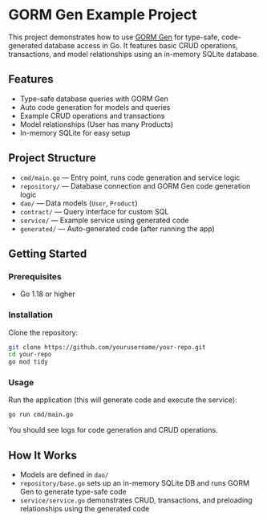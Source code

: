# GORM Gen Example Project

This project demonstrates how to use [GORM Gen](https://gorm.io/gen/) for type-safe, code-generated database access in Go. It features basic CRUD operations, transactions, and model relationships using an in-memory SQLite database.

## Features

- Type-safe database queries with GORM Gen
- Auto code generation for models and queries
- Example CRUD operations and transactions
- Model relationships (User has many Products)
- In-memory SQLite for easy setup

## Project Structure

- `cmd/main.go` — Entry point, runs code generation and service logic
- `repository/` — Database connection and GORM Gen code generation logic
- `dao/` — Data models (`User`, `Product`)
- `contract/` — Query interface for custom SQL
- `service/` — Example service using generated code
- `generated/` — Auto-generated code (after running the app)

## Getting Started

### Prerequisites

- Go 1.18 or higher

### Installation

Clone the repository:

```sh
git clone https://github.com/yourusername/your-repo.git
cd your-repo
go mod tidy
```

### Usage

Run the application (this will generate code and execute the service):

```sh
go run cmd/main.go
```

You should see logs for code generation and CRUD operations.

## How It Works

- Models are defined in `dao/`
- `repository/base.go` sets up an in-memory SQLite DB and runs GORM Gen to generate type-safe code
- `service/service.go` demonstrates CRUD, transactions, and preloading relationships using the generated code
